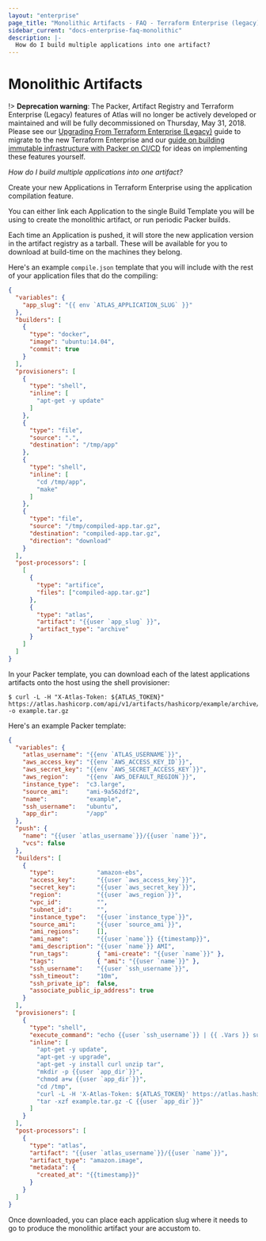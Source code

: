```yaml
---
layout: "enterprise"
page_title: "Monolithic Artifacts - FAQ - Terraform Enterprise (legacy)"
sidebar_current: "docs-enterprise-faq-monolithic"
description: |-
  How do I build multiple applications into one artifact?
---
```


# Monolithic Artifacts

!> **Deprecation warning**: The Packer, Artifact Registry and Terraform Enterprise (Legacy) features of Atlas will no longer be actively developed or maintained and will be fully decommissioned on Thursday, May 31, 2018. Please see our [Upgrading From Terraform Enterprise (Legacy)](/docs/enterprise/upgrade/index.html) guide to migrate to the new Terraform Enterprise and our [guide on building immutable infrastructure with Packer on CI/CD](https://www.packer.io/guides/packer-on-cicd/) for ideas on implementing these features yourself.

*How do I build multiple applications into one artifact?*

Create your new Applications in Terraform Enterprise using the application
compilation feature.

You can either link each Application to the single Build Template you will be
using to create the monolithic artifact, or run periodic Packer builds.

Each time an Application is pushed, it will store the new application version in
the artifact registry as a tarball. These will be available for you to download
at build-time on the machines they belong.

Here's an example `compile.json` template that you will include with the rest of
your application files that do the compiling:


```json
{
  "variables": {
    "app_slug": "{{ env `ATLAS_APPLICATION_SLUG` }}"
  },
  "builders": [
    {
      "type": "docker",
      "image": "ubuntu:14.04",
      "commit": true
    }
  ],
  "provisioners": [
    {
      "type": "shell",
      "inline": [
        "apt-get -y update"
      ]
    },
    {
      "type": "file",
      "source": ".",
      "destination": "/tmp/app"
    },
    {
      "type": "shell",
      "inline": [
        "cd /tmp/app",
        "make"
      ]
    },
    {
      "type": "file",
      "source": "/tmp/compiled-app.tar.gz",
      "destination": "compiled-app.tar.gz",
      "direction": "download"
    }
  ],
  "post-processors": [
    [
      {
        "type": "artifice",
        "files": ["compiled-app.tar.gz"]
      },
      {
        "type": "atlas",
        "artifact": "{{user `app_slug` }}",
        "artifact_type": "archive"
      }
    ]
  ]
}
```

In your Packer template, you can download each of the latest applications
artifacts onto the host using the shell provisioner:


```text
$ curl -L -H "X-Atlas-Token: ${ATLAS_TOKEN}" https://atlas.hashicorp.com/api/v1/artifacts/hashicorp/example/archive/latest/file -o example.tar.gz
```

Here's an example Packer template:

```json
{
  "variables": {
    "atlas_username": "{{env `ATLAS_USERNAME`}}",
    "aws_access_key": "{{env `AWS_ACCESS_KEY_ID`}}",
    "aws_secret_key": "{{env `AWS_SECRET_ACCESS_KEY`}}",
    "aws_region":     "{{env `AWS_DEFAULT_REGION`}}",
    "instance_type":  "c3.large",
    "source_ami":     "ami-9a562df2",
    "name":           "example",
    "ssh_username":   "ubuntu",
    "app_dir":        "/app"
  },
  "push": {
    "name": "{{user `atlas_username`}}/{{user `name`}}",
    "vcs": false
  },
  "builders": [
    {
      "type":            "amazon-ebs",
      "access_key":      "{{user `aws_access_key`}}",
      "secret_key":      "{{user `aws_secret_key`}}",
      "region":          "{{user `aws_region`}}",
      "vpc_id":          "",
      "subnet_id":       "",
      "instance_type":   "{{user `instance_type`}}",
      "source_ami":      "{{user `source_ami`}}",
      "ami_regions":     [],
      "ami_name":        "{{user `name`}} {{timestamp}}",
      "ami_description": "{{user `name`}} AMI",
      "run_tags":        { "ami-create": "{{user `name`}}" },
      "tags":            { "ami": "{{user `name`}}" },
      "ssh_username":    "{{user `ssh_username`}}",
      "ssh_timeout":     "10m",
      "ssh_private_ip":  false,
      "associate_public_ip_address": true
    }
  ],
  "provisioners": [
    {
      "type": "shell",
      "execute_command": "echo {{user `ssh_username`}} | {{ .Vars }} sudo -E -S sh '{{ .Path }}'",
      "inline": [
        "apt-get -y update",
        "apt-get -y upgrade",
        "apt-get -y install curl unzip tar",
        "mkdir -p {{user `app_dir`}}",
        "chmod a+w {{user `app_dir`}}",
        "cd /tmp",
        "curl -L -H 'X-Atlas-Token: ${ATLAS_TOKEN}' https://atlas.hashicorp.com/api/v1/artifacts/{{user `atlas_username`}}/{{user `name`}}/archive/latest/file -o example.tar.gz",
        "tar -xzf example.tar.gz -C {{user `app_dir`}}"
      ]
    }
  ],
  "post-processors": [
    {
      "type": "atlas",
      "artifact": "{{user `atlas_username`}}/{{user `name`}}",
      "artifact_type": "amazon.image",
      "metadata": {
        "created_at": "{{timestamp}}"
      }
    }
  ]
}
```

Once downloaded, you can place each application slug where it needs to go to
produce the monolithic artifact your are accustom to.
